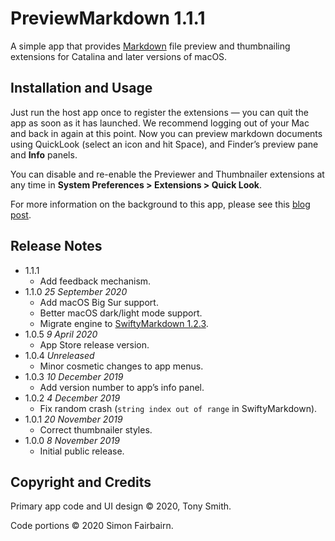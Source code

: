 # PreviewMarkdown 1.1.1 #

A simple app that provides [Markdown](https://daringfireball.net/projects/markdown/syntax) file preview and thumbnailing extensions for Catalina and later versions of macOS.

## Installation and Usage ##

Just run the host app once to register the extensions &mdash; you can quit the app as soon as it has launched. We recommend logging out of your Mac and back in again at this point. Now you can preview markdown documents using QuickLook (select an icon and hit Space), and Finder’s preview pane and **Info** panels.

You can disable and re-enable the Previewer and Thumbnailer extensions at any time in **System Preferences > Extensions > Quick Look**.

For more information on the background to this app, please see this [blog post](https://smittytone.wordpress.com/2019/11/07/create_previews_macos_catalina/).

## Release Notes ##

- 1.1.1
	- Add feedback mechanism.
- 1.1.0 *25 September 2020*
	- Add macOS Big Sur support.
	- Better macOS dark/light mode support.
	- Migrate engine to [SwiftyMarkdown 1.2.3](https://github.com/SimonFairbairn/SwiftyMarkdown).
- 1.0.5 *9 April 2020*
	- App Store release version.
- 1.0.4 *Unreleased*
	- Minor cosmetic changes to app menus.
- 1.0.3 *10 December 2019*
	- Add version number to app’s info panel.
- 1.0.2 *4 December 2019*
	- Fix random crash (`string index out of range` in SwiftyMarkdown).
- 1.0.1 *20 November 2019*
	- Correct thumbnailer styles.
- 1.0.0 *8 November 2019*
	- Initial public release.

## Copyright and Credits ##

Primary app code and UI design &copy; 2020, Tony Smith.

Code portions &copy; 2020 Simon Fairbairn.
